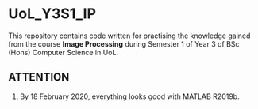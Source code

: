 # UoL_Y3S1_IP

This repository contains code written for practising the knowledge gained from the course **Image Processing** during Semester 1 of Year 3 of BSc (Hons) Computer Science in UoL.

## ATTENTION

1. By 18 February 2020, everything looks good with MATLAB R2019b.